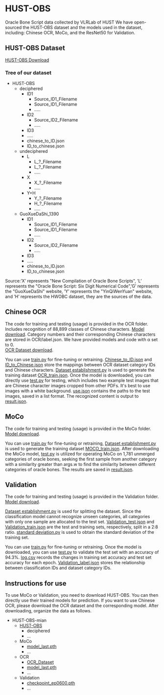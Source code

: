 # HUST-OBS
Oracle Bone Script data collected by VLRLab of HUST
We have open-sourced the HUST-OBS dataset and the models used in the dataset, including: Chinese OCR, MoCo, and the ResNet50 for Validation.
## HUST-OBS Dataset
[HUST-OBS Download](https://figshare.com/s/8a9c0420312d94fc01e3)
### Tree of our dataset
- HUST-OBS
  - deciphered
    - ID1
      - Source_ID1_Filename
      - Source_ID1_Filename
      - .....
    - ID2
      - Source_ID2_Filename
      - .....
    - ID3
    - ..... 
    - chinese_to_ID.json
    - ID_to_chinese.json
  - undeciphered
    - L
      - L_?_Filename
      - L_?_Filename
      - .....
    - X
      - X_?_Filename
      - .....
    - Y+H
      - Y_?_Filename
      - H_?_Filename
      - .....
  - GuoXueDaShi_1390
    - ID1
      - Source_ID1_Filename
      - Source_ID1_Filename
      - .....
    - ID2
      - Source_ID2_Filename
      - .....
    - ID3
    - ..... 
    - chinese_to_ID.json
    - ID_to_chinese.json

Source:’X’ represents "New Compilation of Oracle Bone Scripts", ’L’ represents the "Oracle Bone Script: Six Digit Numerical Code",’G’ represents the "GuoXueDaShi" website, ’Y’ represents the "YinQiWenYuan" website, and ’H’ represents the HWOBC dataset, they are the sources of the data.
## Chinese OCR
The code for training and testing (usage) is provided in the OCR folder. Includes recognition of 88,899 classes of Chinese characters. [Model download](https://figshare.com/s/7ec755b4ba77c6994ed2). Category numbers and their corresponding Chinese characters are stored in OCR/label.json. We have provided models and code with α set to 0.  
[OCR Dataset download](https://figshare.com/s/b03be2bccdd867b73e5f).  

<!-- 可以使用[train.py](OCR/train.py)进行微调或者重新训练，[Chinese_to_ID.json](OCR/Chinese_to_ID.json)和[ID_to_Chinese.json](OCR/ID_to_Chinese.json)保存OCR数据集的种类ID和汉字之间的联系，[Dataset establishment.py](<OCR/Dataset establishment.py>)用于生成训练数据集[OCR_train.json](OCR/OCR_train.json)。下载好模型后，你可以直接使用[test.py](OCR/test.py)进行测试，给了两个示例的测试图片，均是从其它pdf上裁剪下来的汉字图像。使用时候最好背景为白色，[use.json](OCR/use.json)里面是测试的图片路径，以列表形式保存，输入识别内容[result.json](OCR/result.json)。 -->

You can use [train.py](OCR/train.py) for fine-tuning or retraining. [Chinese_to_ID.json](OCR/Chinese_to_ID.json) and [ID_to_Chinese.json](OCR/ID_to_Chinese.json) store the mappings between OCR dataset category IDs and Chinese characters. [Dataset establishment.py](<OCR/Dataset establishment.py>) is used to generate the training dataset [OCR_train.json](OCR/OCR_train.json). Once the model is downloaded, you can directly use [test.py](OCR/test.py) for testing, which includes two example test images that are Chinese character images cropped from other PDFs. It's best to use images with a white background. [use.json](OCR/use.json) contains the paths to the test images, saved in a list format. The recognized content is output to [result.json](OCR/result.json).


## MoCo
The code for training and testing (usage) is provided in the MoCo folder. [Model download](https://figshare.com/s/30c206b1d1f1870ae76f).  

<!-- 可以使用[train.py](MoCo/train.py)进行微调或者重新训练，[Dataset establishment.py](<MoCo/Dataset establishment.py>)用于生成训练数据集[MOCO_train.json](MoCo/MOCO_train.json)。下载好MoCo模型后，[test.py](MoCo/test.py)用来使用MoCo，没有融合的 1,781个种类的甲骨文，寻找另一个不同种类的甲骨文的相似度大于args.w的第一个样本，用来寻找不同种类甲骨文之间的相似度，结果保存为[result.json](MoCo/result.json)。 -->

You can use [train.py](MoCo/train.py) for fine-tuning or retraining, [Dataset establishment.py](<MoCo/Dataset establishment.py>) is used to generate the training dataset [MOCO_train.json](MoCo/MOCO_train.json). After downloading the MoCo model, [test.py](MoCo/test.py) is utilized for operating MoCo on 1,781 unmerged categories of oracle bones, seeking the first sample from another category with a similarity greater than args.w to find the similarity between different categories of oracle bones. The results are saved in [result.json](MoCo/result.json). 
## Validation
The code for training and testing (usage) is provided in the Validation folder. [Model download](https://figshare.com/s/21da51dae0a5ef4b408e).  

<!-- [Dataset establishment.py](<Validation/Dataset establishment.py>)用来划分数据集，由于分类模型无法识别没见过的种类，所以把所有只有一个样本的类归入测试集。[Validation_test.json](Validation/Validation_test.json)和[Validation_train.json](Validation/Validation_train.json)分别是测试集和训练集，划分2：8。[standard deviation.py](<Validation/standard deviation.py>)用来获得训练集的标准差。
可以使用[train.py](Validation/train.py)进行微调或者重新训练。下载好模型后可以用[test.py](Validation/test.py)进行验证测试集的准确率为94.3%。[log.csv](Validation/log.csv)记录了每个epoch的训练集准确率和测试集准确率变化。 -->

[Dataset establishment.py](<Validation/Dataset establishment.py>) is used for splitting the dataset. Since the classification model cannot recognize unseen categories, all categories with only one sample are allocated to the test set. [Validation_test.json](Validation/Validation_test.json) and [Validation_train.json](Validation/Validation_train.json) are the test and training sets, respectively, split in a 2:8 ratio. [standard deviation.py](<Validation/standard deviation.py>) is used to obtain the standard deviation of the training set.

You can use [train.py](Validation/train.py) for fine-tuning or retraining. Once the model is downloaded, you can use [test.py](Validation/test.py) to validate the test set with an accuracy of 94.3%. [log.csv](Validation/log.csv) records the changes in training set accuracy and test set accuracy for each epoch. 
[Validation_label.json](Validation/Validation_label.json) stores the relationship between classification IDs and dataset category IDs.



## Instructions for use
To use MoCo or Validation, you need to download HUST-OBS. You can then directly use their trained models for prediction. If you want to use Chinese OCR, please download the OCR dataset and the corresponding model. After downloading, organize the data as follows.
 <!-- Just a reminder, after extraction in Windows, there might be a nested folder. For instance, within HUST-OBS, there could be another HUST-OBS, resulting in an additional layer of folders. Resolving this issue should enable normal usage. -->
- HUST-OBS-mian
  - [HUST-OBS](https://figshare.com/s/8a9c0420312d94fc01e3)
    - deciphered
    - ...
  - MoCo
    - [model_last.pth](https://figshare.com/s/30c206b1d1f1870ae76f)
    - ...
  - OCR
    - [OCR_Dataset](https://figshare.com/s/7ec755b4ba77c6994ed2)
    - [model_last.pth](https://figshare.com/s/b03be2bccdd867b73e5f)
    - ...
  - Validation
    - [checkpoint_ep0600.pth](https://figshare.com/s/21da51dae0a5ef4b408e)
    - ...
